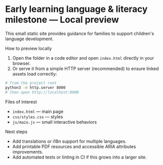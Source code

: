 # Early learning language & literacy milestone — Local preview

This small static site provides guidance for families to support children's language development.

How to preview locally

1. Open the folder in a code editor and open `index.html` directly in your browser.
2. Or serve it from a simple HTTP server (recommended) to ensure linked assets load correctly:

```bash
# from the project root
python3 -m http.server 8000
# then open http://localhost:8000
```

Files of interest

- `index.html` — main page
- `css/styles.css` — styles
- `js/main.js` — small interactive behaviors

Next steps

- Add translations or i18n support for multiple languages.
- Add printable PDF resources and accessible ARIA attributes improvements.
- Add automated tests or linting in CI if this grows into a larger site.
